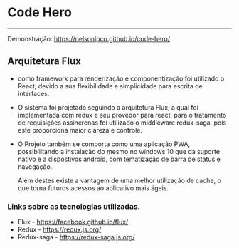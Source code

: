 # **Code Hero**
------------

Demonstração: https://nelsonlpco.github.io/code-hero/

## **Arquitetura Flux**

- como framework para renderização e componentização foi utilizado o React, devido a sua flexibilidade e simplicidade para escrita de interfaces.

- O sistema foi projetado seguindo a arquitetura Flux, a qual foi implementada com redux e seu provedor para react, para o tratamento de requisições assincronas foi utilizado o middleware redux-saga, pois este proporciona maior clareza e controle.

- O Projeto também se comporta como uma aplicação PWA, possibilitando a instalação do mesmo no windows 10 que da suporte nativo e a dispostivos android, com tematização de barra de status e navegação.

  Além destes existe a vantagem de uma melhor utilização de cache, o que torna futuros acessos ao aplicativo mais ágeis.


### Links sobre as tecnologias utilizadas.
  - Flux  - https://facebook.github.io/flux/
  - Redux - https://redux.js.org/
  - Redux-saga - https://redux-saga.js.org/

